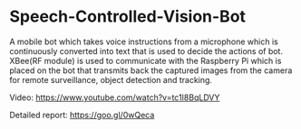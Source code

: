 # Speech-Controlled-Vision-Bot
A mobile bot which takes voice instructions from a microphone which is continuously converted into text that is used to decide the actions of bot. XBee(RF module) is used to communicate with the Raspberry Pi which is placed on the bot that transmits back the captured images from the camera for remote surveillance, object detection and tracking.

Video: https://www.youtube.com/watch?v=tc1I8BqLDVY

Detailed report: https://goo.gl/0wQeca
